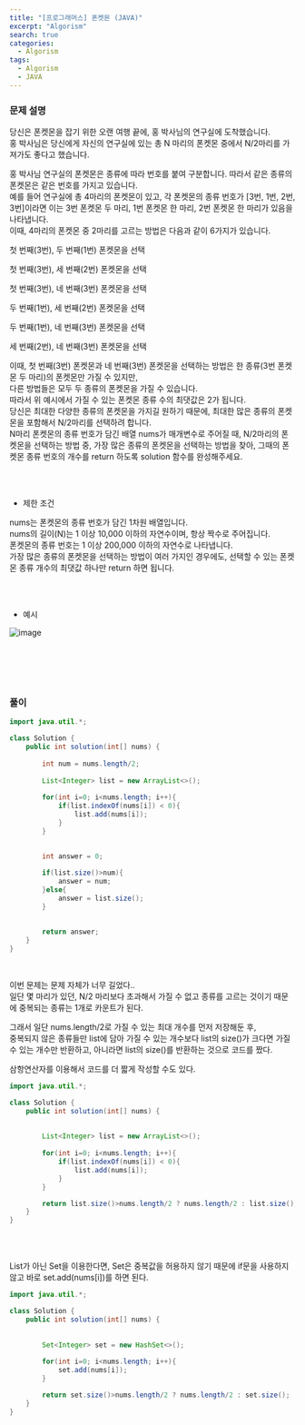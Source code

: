 ```yaml
---
title: "[프로그래머스] 폰켓몬 (JAVA)"
excerpt: "Algorism"
search: true
categories: 
  - Algorism
tags: 
  - Algorism
  - JAVA
---
```



### 문제 설명
당신은 폰켓몬을 잡기 위한 오랜 여행 끝에, 홍 박사님의 연구실에 도착했습니다.<br>
홍 박사님은 당신에게 자신의 연구실에 있는 총 N 마리의 폰켓몬 중에서 N/2마리를 가져가도 좋다고 했습니다.<br>

홍 박사님 연구실의 폰켓몬은 종류에 따라 번호를 붙여 구분합니다. 따라서 같은 종류의 폰켓몬은 같은 번호를 가지고 있습니다.<br>
예를 들어 연구실에 총 4마리의 폰켓몬이 있고, 각 폰켓몬의 종류 번호가 [3번, 1번, 2번, 3번]이라면 이는 3번 폰켓몬 두 마리, 1번 폰켓몬 한 마리, 2번 폰켓몬 한 마리가 있음을 나타냅니다.<br>
이때, 4마리의 폰켓몬 중 2마리를 고르는 방법은 다음과 같이 6가지가 있습니다.<br>


첫 번째(3번), 두 번째(1번) 폰켓몬을 선택<br>

첫 번째(3번), 세 번째(2번) 폰켓몬을 선택<br>

첫 번째(3번), 네 번째(3번) 폰켓몬을 선택<br>

두 번째(1번), 세 번째(2번) 폰켓몬을 선택<br>

두 번째(1번), 네 번째(3번) 폰켓몬을 선택<br>

세 번째(2번), 네 번째(3번) 폰켓몬을 선택<br>

이때, 첫 번째(3번) 폰켓몬과 네 번째(3번) 폰켓몬을 선택하는 방법은 한 종류(3번 폰켓몬 두 마리)의 폰켓몬만 가질 수 있지만,<br> 다른 방법들은 모두 두 종류의 폰켓몬을 가질 수 있습니다.<br> 따라서 위 예시에서 가질 수 있는 폰켓몬 종류 수의 최댓값은 2가 됩니다.<br>
당신은 최대한 다양한 종류의 폰켓몬을 가지길 원하기 때문에, 최대한 많은 종류의 폰켓몬을 포함해서 N/2마리를 선택하려 합니다.<br> N마리 폰켓몬의 종류 번호가 담긴 배열 nums가 매개변수로 주어질 때, N/2마리의 폰켓몬을 선택하는 방법 중, 가장 많은 종류의 폰켓몬을 선택하는 방법을 찾아, 그때의 폰켓몬 종류 번호의 개수를 return 하도록 solution 함수를 완성해주세요.<br>

<br><br>

- 제한 조건 

nums는 폰켓몬의 종류 번호가 담긴 1차원 배열입니다.<br>
nums의 길이(N)는 1 이상 10,000 이하의 자연수이며, 항상 짝수로 주어집니다.<br>
폰켓몬의 종류 번호는 1 이상 200,000 이하의 자연수로 나타냅니다.<br>
가장 많은 종류의 폰켓몬을 선택하는 방법이 여러 가지인 경우에도, 선택할 수 있는 폰켓몬 종류 개수의 최댓값 하나만 return 하면 됩니다.<br>
<br>



<br>

- 예시 

![image](https://user-images.githubusercontent.com/73421820/122916283-ae233f00-d397-11eb-93a9-14bc78d9020e.png)





<br>





<br><br>


### 풀이



```java
import java.util.*;

class Solution {
    public int solution(int[] nums) {
        
        int num = nums.length/2;
        
        List<Integer> list = new ArrayList<>();
        
        for(int i=0; i<nums.length; i++){
            if(list.indexOf(nums[i]) < 0){
                list.add(nums[i]);
            }
        }
        

        int answer = 0;
        
        if(list.size()>num){
            answer = num;
        }else{
            answer = list.size();
        }
        
    
        return answer;
    }
}
```

<br>

이번 문제는 문제 자체가 너무 길었다..<br>
일단 몇 마리가 있던, N/2 마리보다 초과해서 가질 수 없고 종류를 고르는 것이기 때문에 중복되는 종류는 1개로 카운트가 된다.<br>

그래서 일단 nums.length/2로 가질 수 있는 최대 개수를 먼저 저장해둔 후,<br>
중복되지 않은 종류들만 list에 담아 가질 수 있는 개수보다 list의 size()가 크다면
가질 수 있는 개수만 반환하고, 아니라면 list의 size()를 반환하는 것으로 코드를 짰다.<br>

삼항연산자를 이용해서 코드를 더 짧게 작성할 수도 있다.<br>

```java
import java.util.*;

class Solution {
    public int solution(int[] nums) {
        
        
        List<Integer> list = new ArrayList<>();
        
        for(int i=0; i<nums.length; i++){
            if(list.indexOf(nums[i]) < 0){
                list.add(nums[i]);
            }
        }

        return list.size()>nums.length/2 ? nums.length/2 : list.size();
    }
}
```

<br><br>

List가 아닌 Set을 이용한다면, Set은 중복값을 허용하지 않기 때문에 if문을 사용하지 않고 바로 set.add(nums[i])를 하면 된다.<br>


```java
import java.util.*;

class Solution {
    public int solution(int[] nums) {
        
        
        Set<Integer> set = new HashSet<>();
        
        for(int i=0; i<nums.length; i++){
            set.add(nums[i]);
        }

        return set.size()>nums.length/2 ? nums.length/2 : set.size();
    }
}
```

<br>

<br><br>